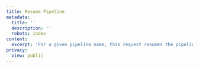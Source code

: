 ```yaml
---
title: Resume Pipeline
metadata:
  title: ''
  description: ''
  robots: index
content:
  excerpt: 'For a given pipeline name, this request resumes the pipeline if it''s paused'
privacy:
  view: public
---
```


